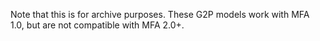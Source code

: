 Note that this is for archive purposes.  These G2P models work with MFA
1.0, but are not compatible with MFA 2.0+.
